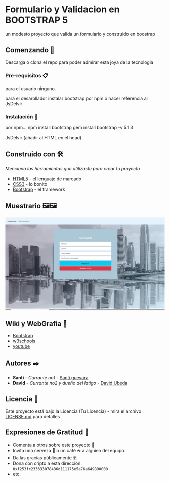 # Formulario y Validacion en BOOTSTRAP 5

un modesto proyecto que valida un formulario y construido en boostrap

## Comenzando 🚀

Descarga o clona el repo para poder admirar esta joya de la tecnologia


### Pre-requisitos 📋

para el usuario ninguno.

para el desarollador instalar bootstrap por npm o hacer referencia  al JsDelvir

### Instalación 🔧

por npm...
  npm install bootstrap
  gem install bootstrap -v 5.1.3

JsDelvir (añadir al HTML en el head)
  <!-- CSS only -->
<link href="https://cdn.jsdelivr.net/npm/bootstrap@5.1.3/dist/css/bootstrap.min.css" rel="stylesheet" integrity="sha384-1BmE4kWBq78iYhFldvKuhfTAU6auU8tT94WrHftjDbrCEXSU1oBoqyl2QvZ6jIW3" crossorigin="anonymous">
<!-- JavaScript Bundle with Popper -->
<script src="https://cdn.jsdelivr.net/npm/bootstrap@5.1.3/dist/js/bootstrap.bundle.min.js" integrity="sha384-ka7Sk0Gln4gmtz2MlQnikT1wXgYsOg+OMhuP+IlRH9sENBO0LRn5q+8nbTov4+1p" crossorigin="anonymous"></script>

## Construido con 🛠️

_Menciona las herramientas que utilizaste para crear tu proyecto_

* [HTML5](http://www.html5.com) - el lenguaje de marcado
* [CSS3](https://maven.css3.com/) - lo bonito
* [Bootstrap](https://getbootstrap.com/) - el framework

## Muestrario 🖼🖼

![alt text](https://github.com/Dubesor22/proyectoBootstrap/blob/main/assets/img/captura-git.jpg)



## Wiki y WebGrafia 📖

* [Bootstrap](https://getbootstrap.com/)
* [w3schools](https://w3schools.com/)
* [youtube](https://youtube.com/)


## Autores ✒️


* **Santi** - *Currante no1* - [Santi guevara](https://github.com/santiguevara)
* **David** - *Currante no2 y dueño del latigo* - [David Ubeda](https://github.com/dubesor22)


## Licencia 📄

Este proyecto está bajo la Licencia (Tu Licencia) - mira el archivo [LICENSE.md](LICENSE.md) para detalles

## Expresiones de Gratitud 🎁

* Comenta a otros sobre este proyecto 📢
* Invita una cerveza 🍺 o un café ☕ a alguien del equipo. 
* Da las gracias públicamente 🤓.
* Dona con cripto a esta dirección: `0xf253fc233333078436d111175e5a76a649890000`
* etc.

